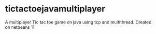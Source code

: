 # tictactoejavamultiplayer
A multiplayer Tic tac toe game on java using tcp and multithread. Created on netbeans 11

